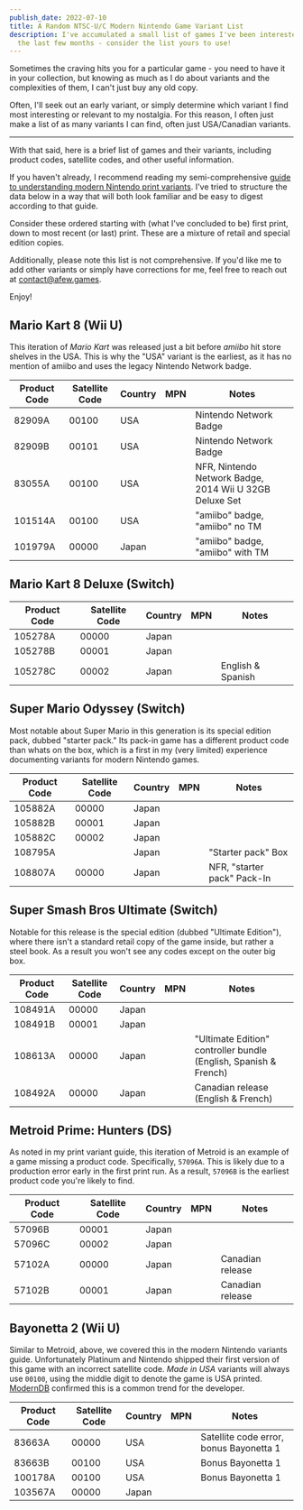 ```yaml
---
publish_date: 2022-07-10
title: A Random NTSC-U/C Modern Nintendo Game Variant List
description: I've accumulated a small list of games I've been interested in over
  the last few months - consider the list yours to use!
---
```


Sometimes the craving hits you for a particular game - you need to have it in your collection, but knowing as much as I do about variants and the complexities of them, I can't just buy any old copy.

Often, I'll seek out an early variant, or simply determine which variant I find most interesting or relevant to my nostalgia. For this reason, I often just make a list of as many variants I can find, often just USA/Canadian variants.

---

With that said, here is a brief list of games and their variants, including product codes, satellite codes, and other useful information.

If you haven't already, I recommend reading my semi-comprehensive [guide to understanding modern Nintendo print variants](/essays/decoding-modern-nintendo-print-variants). I've tried to structure the data below in a way that will both look familiar and be easy to digest according to that guide.

Consider these ordered starting with (what I've concluded to be) first print, down to most recent (or last) print. These are a mixture of retail and special edition copies.

Additionally, please note this list is not comprehensive. If you'd like me to add other variants or simply have corrections for me, feel free to reach out at [contact@afew.games](mailto:contact@afew.games).

Enjoy!

## Mario Kart 8 (Wii U)

This iteration of _Mario Kart_ was released just a bit before _amiibo_ hit store shelves in the USA. This is why the "USA" variant is the earliest, as it has no mention of amiibo and uses the legacy Nintendo Network badge.

| Product Code | Satellite Code | Country | MPN | Notes                                                   |
| ------------ | -------------- | ------- | --- | ------------------------------------------------------- |
| 82909A       | 00100          | USA     |     | Nintendo Network Badge                                  |
| 82909B       | 00101          | USA     |     | Nintendo Network Badge                                  |
| 83055A       | 00100          | USA     |     | NFR, Nintendo Network Badge, 2014 Wii U 32GB Deluxe Set |
| 101514A      | 00100          | USA     |     | "amiibo" badge, "amiibo" no TM                          |
| 101979A      | 00000          | Japan   |     | "amiibo" badge, "amiibo" with TM                        |

## Mario Kart 8 Deluxe (Switch)

| Product Code | Satellite Code | Country | MPN | Notes             |
| ------------ | -------------- | ------- | --- | ----------------- |
| 105278A      | 00000          | Japan   |     |                   |
| 105278B      | 00001          | Japan   |     |                   |
| 105278C      | 00002          | Japan   |     | English & Spanish |

## Super Mario Odyssey (Switch)

Most notable about Super Mario in this generation is its special edition pack, dubbed "starter pack." Its pack-in game has a different product code than whats on the box, which is a first in my (very limited) experience documenting variants for modern Nintendo games.

| Product Code | Satellite Code | Country | MPN | Notes                       |
| ------------ | -------------- | ------- | --- | --------------------------- |
| 105882A      | 00000          | Japan   |     |                             |
| 105882B      | 00001          | Japan   |     |                             |
| 105882C      | 00002          | Japan   |     |                             |
| 108795A      |                | Japan   |     | "Starter pack" Box          |
| 108807A      | 00000          | Japan   |     | NFR, "starter pack" Pack-In |

## Super Smash Bros Ultimate (Switch)

Notable for this release is the special edition (dubbed "Ultimate Edition"), where there isn't a standard retail copy of the game inside, but rather a steel book. As a result you won't see any codes except on the outer big box.

| Product Code | Satellite Code | Country | MPN | Notes                                                            |
| ------------ | -------------- | ------- | --- | ---------------------------------------------------------------- |
| 108491A      | 00000          | Japan   |     |                                                                  |
| 108491B      | 00001          | Japan   |     |                                                                  |
| 108613A      | 00000          | Japan   |     | "Ultimate Edition" controller bundle (English, Spanish & French) |
| 108492A      | 00000          | Japan   |     | Canadian release (English & French)                              |

## Metroid Prime: Hunters (DS)

As noted in my print variant guide, this iteration of Metroid is an example of a game missing a product code. Specifically, `57096A`. This is likely due to a production error early in the first print run. As a result, `57096B` is the earliest product code you're likely to find.

| Product Code | Satellite Code | Country | MPN | Notes            |
| ------------ | -------------- | ------- | --- | ---------------- |
| 57096B       | 00001          | Japan   |     |
| 57096C       | 00002          | Japan   |     |
| 57102A       | 00000          | Japan   |     | Canadian release |
| 57102B       | 00001          | Japan   |     | Canadian release |

## Bayonetta 2 (Wii U)

Similar to Metroid, above, we covered this in the modern Nintendo variants guide. Unfortunately Platinum and Nintendo shipped their first version of this game with an incorrect satellite code. _Made in USA_ variants will always use `00100`, using the middle digit to denote the game is USA printed. [ModernDB](https://www.instagram.com/moderndatabase/) confirmed this is a common trend for the developer.

| Product Code | Satellite Code | Country | MPN | Notes                                   |
| ------------ | -------------- | ------- | --- | --------------------------------------- |
| 83663A       | 00000          | USA     |     | Satellite code error, bonus Bayonetta 1 |
| 83663B       | 00100          | USA     |     | Bonus Bayonetta 1                       |
| 100178A      | 00100          | USA     |     | Bonus Bayonetta 1                       |
| 103567A      | 00000          | Japan   |     |
